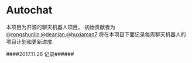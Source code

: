 # Autochat
本项目为开源的聊天机器人项目。
初始贡献者为@[rongshunlin](https://github.com/rongshunlin),@[deanlan](https://github.com/deanlan),@[huxiaman7](https://github.com/huxiaoman7)
将在本项目下面记录每周聊天机器人的项目计划和更新进度.

####2017.11.26 记录######

